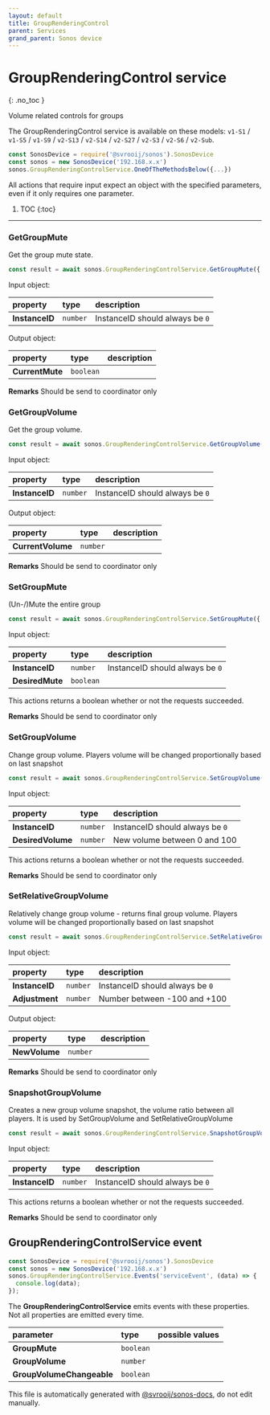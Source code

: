 ```yaml
---
layout: default
title: GroupRenderingControl
parent: Services
grand_parent: Sonos device
---
```

# GroupRenderingControl service
{: .no_toc }

Volume related controls for groups

The GroupRenderingControl service is available on these models: `v1-S1` / `v1-S5` / `v1-S9` / `v2-S13` / `v2-S14` / `v2-S27` / `v2-S3` / `v2-S6` / `v2-Sub`.

```js
const SonosDevice = require('@svrooij/sonos').SonosDevice
const sonos = new SonosDevice('192.168.x.x')
sonos.GroupRenderingControlService.OneOfTheMethodsBelow({...})
```

All actions that require input expect an object with the specified parameters, even if it only requires one parameter.

1. TOC
{:toc}

---

### GetGroupMute

Get the group mute state.

```js
const result = await sonos.GroupRenderingControlService.GetGroupMute({ InstanceID:... });
```

Input object:

| property | type | description |
|:----------|:-----|:------------|
| **InstanceID** | `number` | InstanceID should always be `0` |

Output object:

| property | type | description |
|:----------|:-----|:------------|
| **CurrentMute** | `boolean` |  |

**Remarks** Should be send to coordinator only

### GetGroupVolume

Get the group volume.

```js
const result = await sonos.GroupRenderingControlService.GetGroupVolume({ InstanceID:... });
```

Input object:

| property | type | description |
|:----------|:-----|:------------|
| **InstanceID** | `number` | InstanceID should always be `0` |

Output object:

| property | type | description |
|:----------|:-----|:------------|
| **CurrentVolume** | `number` |  |

**Remarks** Should be send to coordinator only

### SetGroupMute

(Un-/)Mute the entire group

```js
const result = await sonos.GroupRenderingControlService.SetGroupMute({ InstanceID:..., DesiredMute:... });
```

Input object:

| property | type | description |
|:----------|:-----|:------------|
| **InstanceID** | `number` | InstanceID should always be `0` |
| **DesiredMute** | `boolean` |  |

This actions returns a boolean whether or not the requests succeeded.

**Remarks** Should be send to coordinator only

### SetGroupVolume

Change group volume. Players volume will be changed proportionally based on last snapshot

```js
const result = await sonos.GroupRenderingControlService.SetGroupVolume({ InstanceID:..., DesiredVolume:... });
```

Input object:

| property | type | description |
|:----------|:-----|:------------|
| **InstanceID** | `number` | InstanceID should always be `0` |
| **DesiredVolume** | `number` | New volume between 0 and 100 |

This actions returns a boolean whether or not the requests succeeded.

**Remarks** Should be send to coordinator only

### SetRelativeGroupVolume

Relatively change group volume - returns final group volume. Players volume will be changed proportionally based on last snapshot

```js
const result = await sonos.GroupRenderingControlService.SetRelativeGroupVolume({ InstanceID:..., Adjustment:... });
```

Input object:

| property | type | description |
|:----------|:-----|:------------|
| **InstanceID** | `number` | InstanceID should always be `0` |
| **Adjustment** | `number` | Number between -100 and +100 |

Output object:

| property | type | description |
|:----------|:-----|:------------|
| **NewVolume** | `number` |  |

**Remarks** Should be send to coordinator only

### SnapshotGroupVolume

Creates a new group volume snapshot,  the volume ratio between all players. It is used by SetGroupVolume and SetRelativeGroupVolume

```js
const result = await sonos.GroupRenderingControlService.SnapshotGroupVolume({ InstanceID:... });
```

Input object:

| property | type | description |
|:----------|:-----|:------------|
| **InstanceID** | `number` | InstanceID should always be `0` |

This actions returns a boolean whether or not the requests succeeded.

**Remarks** Should be send to coordinator only

## GroupRenderingControlService event

```js
const SonosDevice = require('@svrooij/sonos').SonosDevice
const sonos = new SonosDevice('192.168.x.x')
sonos.GroupRenderingControlService.Events('serviceEvent', (data) => {
  console.log(data);
});
```

The **GroupRenderingControlService** emits events with these properties. Not all properties are emitted every time.

| parameter | type | possible values |
|:----------|:-----|:----------------|
| **GroupMute** | `boolean` |  | 
| **GroupVolume** | `number` |  | 
| **GroupVolumeChangeable** | `boolean` |  | 

This file is automatically generated with [@svrooij/sonos-docs](https://github.com/svrooij/sonos-api-docs/tree/main/generator/sonos-docs), do not edit manually.
